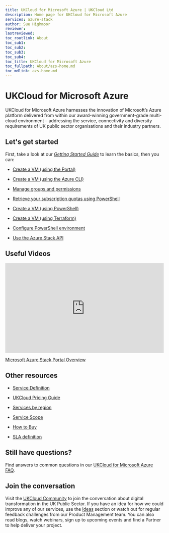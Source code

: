```yaml
---
title: UKCloud for Microsoft Azure | UKCloud Ltd
description: Home page for UKCloud for Microsoft Azure
services: azure-stack
author: Sue Highmoor
reviewer:
lastreviewed: 
toc_rootlink: About
toc_sub1: 
toc_sub2:
toc_sub3:
toc_sub4:
toc_title: UKCloud for Microsoft Azure
toc_fullpath: About/azs-home.md
toc_mdlink: azs-home.md
---
```


# UKCloud for Microsoft Azure

UKCloud for Microsoft Azure harnesses the innovation of Microsoft’s Azure platform delivered from within our award-winning government-grade multi-cloud environment – addressing the service, connectivity and diversity requirements of UK public sector organisations and their industry partners.

## Let's get started

First, take a look at our [*Getting Started Guide*](azs-gs.md) to learn the basics, then you can:

<div class="row">
  <div class="col-md-3"><ul><li><a href="https://docs.ukcloud.com/articles/azure/azs-how-create-vm.html">Create a VM (using the Portal)</a></ul></div>
  <div class="col-md-3"><ul><li><a href="https://docs.ukcloud.com/articles/azure/azs-how-create-vm-cli.html">Create a VM (using the Azure CLI)</a></ul></div>
  <div class="col-md-3"><ul><li><a href="https://docs.ukcloud.com/articles/azure/azs-how-manage-azure-group.html">Manage groups and permissions</a></ul></div>
  <div class="col-md-3"><ul><li><a href="https://docs.ukcloud.com/articles/azure/azs-how-retrieve-quota-ps.html">Retrieve your subscription quotas using PowerShell</a></ul></div>
</div>

<div class="row">
  <div class="col-md-3"><ul><li><a href="https://docs.ukcloud.com/articles/azure/azs-how-create-vm-ps.html">Create a VM (using PowerShell)</a></ul></div>
  <div class="col-md-3"><ul><li><a href="https://docs.ukcloud.com/articles/azure/azs-how-create-vm-terraform.html">Create a VM (using Terraform)</a></ul></div>
  <div class="col-md-3"><ul><li><a href="https://docs.ukcloud.com/articles/azure/azs-how-configure-powershell-users.html">Configure PowerShell environment</a></ul></div>
  <div class="col-md-3"><ul><li><a href="https://docs.ukcloud.com/articles/azure/azs-how-use-azure-api.html">Use the Azure Stack API</a></ul></div>
</div>

## Useful Videos

<div class="row">
  <div class="col-md-6">
    <div style="padding:56.25% 0 0 0;position:relative;"><iframe src="https://player.vimeo.com/video/305064724?color=ffffff&title=0&byline=0&portrait=0" style="position:absolute;top:0;left:0;width:100%;height:100%;" frameborder="0" webkitallowfullscreen mozallowfullscreen allowfullscreen></iframe></div><script src="https://player.vimeo.com/api/player.js"></script>
    <p><a href="https://vimeo.com/305064724">Microsoft Azure Stack Portal Overview</a></p>
  </div>
  <div class="col-md-6"></div>
</div>

## Other resources

<div class="row">
  <div class="col-md-4"><ul><li><a href="https://docs.ukcloud.com/articles/azure/azs-sd.md">Service Definition</a></ul></div>
  <div class="col-md-4"><ul><li><a href="https://ukcloud.com/wp-content/uploads/2019/06/ukcloud-pricing-guide-11.0.pdf">UKCloud Pricing Guide</a></ul></div>
  <div class="col-md-4"><ul><li><a href="https://docs.ukcloud.com/articles/other/other-ref-services-by-region.html">Services by region</a></ul></div>
</div>

<div class="row">
  <div class="col-md-4"><ul><li><a href="https://docs.ukcloud.com/articles/azure/azs-sco.md">Service Scope</a></ul></div>
  <div class="col-md-4"><ul><li><a href="https://ukcloud.com/how-to-buy/">How to Buy</a></ul></div>
  <div class="col-md-4"><ul><li><a href="https://docs.ukcloud.com/articles/other/other-ref-sla-definition.html">SLA definition</a></ul></div>
</div>

## Still have questions?

Find answers to common questions in our [UKCloud for Microsoft Azure FAQ](azs-faq.md).

## Join the conversation

Visit the <a href="https://community.ukcloud.com">UKCloud Community</a> to join the conversation about digital transformation in the UK Public Sector. If you have an idea for how we could improve any of our services, use the <a href="https://community.ukcloud.com/ideas">Ideas</a> section or watch out for regular feedback challenges from our Product Management team. You can also read blogs, watch webinars, sign up to upcoming events and find a Partner to help deliver your project.
